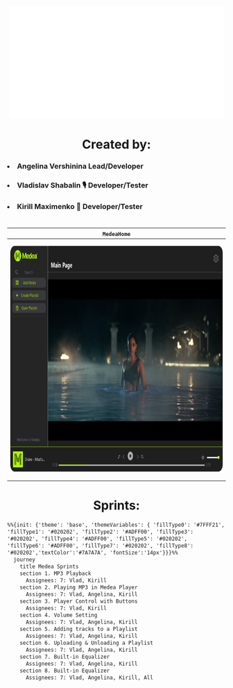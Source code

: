 
<h1 align="center"></h1> 
<p align="center"><img src="https://github.com/angversh/Medea/blob/main/Images/MedeaGif.gif?raw=true" width="495" height="260"/></p>
<h1 align="center">Created by:</h1> 
   
<h3><li>Angelina Vershinina Lead/Developer</li></h3>
<h3><li>Vladislav Shabalin 🎙 Developer/Tester</li></h3>
<h3><li>Kirill Maximenko 💭 Developer/Tester</li></h3>
 
<h1 align="center"></h1>

| `MedeaHome` |
| :--: |
|<p align="center"><img src="https://github.com/angversh/Medea/blob/main/Images/MedeaHome.png?raw=true" width="1147.21" height="520"/> |  


<h1 align="center">Sprints:</h1>

```mermaid
%%{init: {'theme': 'base', 'themeVariables': { 'fillType0': '#7FFF21', 'fillType1': '#020202', 'fillType2': '#ADFF00', 'fillType3': '#020202', 'fillType4': '#ADFF00', 'fillType5': '#020202', 'fillType6': '#ADFF00', 'fillType7': '#020202', 'fillType8': '#020202','textColor':'#7A7A7A', 'fontSize':'14px'}}}%%
  journey
    title Medea Sprints
    section 1. MP3 Playback
      Assignees: 7: Vlad, Kirill 
    section 2. Playing MP3 in Medea Player
      Assignees: 7: Vlad, Angelina, Kirill 
    section 3. Player Control with Buttons
      Assignees: 7: Vlad, Kirill
    section 4. Volume Setting 
      Assignees: 7: Vlad, Angelina, Kirill 
    section 5. Adding tracks to a Playlist
      Assignees: 7: Vlad, Angelina, Kirill
    section 6. Uploading & Unloading a Playlist
      Assignees: 7: Vlad, Angelina, Kirill
    section 7. Built-in Equalizer
      Assignees: 7: Vlad, Angelina, Kirill 
    section 8. Built-in Equalizer
      Assignees: 7: Vlad, Angelina, Kirill, All 
 ```
 
